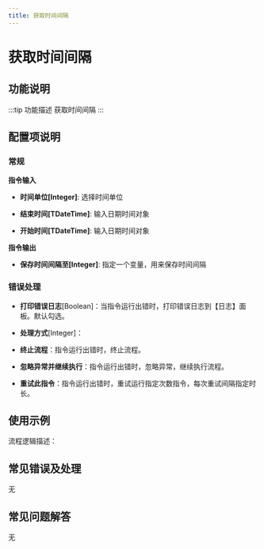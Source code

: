 ```yaml
---
title: 获取时间间隔
---
```


# 获取时间间隔

## 功能说明

:::tip 功能描述
获取时间间隔
:::

## 配置项说明

### 常规

**指令输入**

- **时间单位[Integer]**: 选择时间单位

- **结束时间[TDateTime]**: 输入日期时间对象

- **开始时间[TDateTime]**: 输入日期时间对象


**指令输出**

- **保存时间间隔至[Integer]**: 指定一个变量，用来保存时间间隔

### 错误处理

- **打印错误日志**[Boolean]：当指令运行出错时，打印错误日志到【日志】面板。默认勾选。

- **处理方式**[Integer]：

 - **终止流程**：指令运行出错时，终止流程。

 - **忽略异常并继续执行**：指令运行出错时，忽略异常，继续执行流程。

 - **重试此指令**：指令运行出错时，重试运行指定次数指令，每次重试间隔指定时长。

## 使用示例

流程逻辑描述：

## 常见错误及处理

无

## 常见问题解答

无

